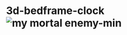 # 3d-bedframe-clock![my mortal enemy-min](https://github.com/azizbo50/3d-bedframe-clock/assets/61210415/338fa83c-324b-4776-a5fe-07b96de60666)
